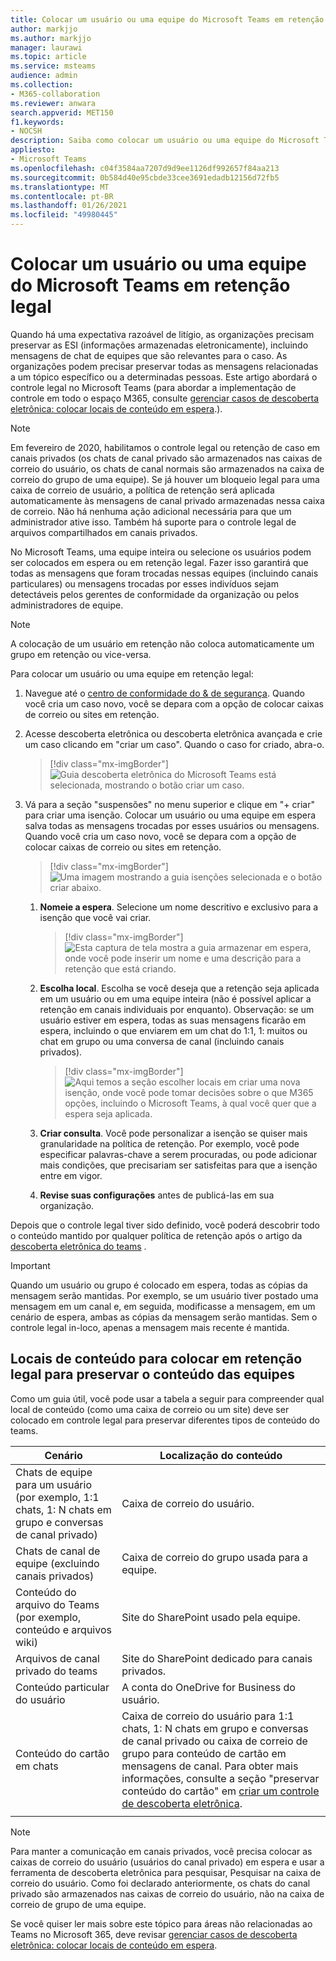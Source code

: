 ```yaml
---
title: Colocar um usuário ou uma equipe do Microsoft Teams em retenção legal
author: markjjo
ms.author: markjjo
manager: laurawi
ms.topic: article
ms.service: msteams
audience: admin
ms.collection:
- M365-collaboration
ms.reviewer: anwara
search.appverid: MET150
f1.keywords:
- NOCSH
description: Saiba como colocar um usuário ou uma equipe do Microsoft Teams em retenção legal usando o Centro de Segurança e Conformidade, e saiba o que necessita de uma retenção legal com base nas exigências de dados.
appliesto:
- Microsoft Teams
ms.openlocfilehash: c04f3584aa7207d9d9ee1126df992657f84aa213
ms.sourcegitcommit: 0b584d40e95cbde33cee3691edadb12156d72fb5
ms.translationtype: MT
ms.contentlocale: pt-BR
ms.lasthandoff: 01/26/2021
ms.locfileid: "49980445"
---
```

<a name="place-a-microsoft-teams-user-or-team-on-legal-hold"></a>Colocar um usuário ou uma equipe do Microsoft Teams em retenção legal
==================================================

Quando há uma expectativa razoável de litígio, as organizações precisam preservar as ESI (informações armazenadas eletronicamente), incluindo mensagens de chat de equipes que são relevantes para o caso. As organizações podem precisar preservar todas as mensagens relacionadas a um tópico específico ou a determinadas pessoas. Este artigo abordará o controle legal no Microsoft Teams (para abordar a implementação de controle em todo o espaço M365, consulte [gerenciar casos de descoberta eletrônica: colocar locais de conteúdo em espera](https://docs.microsoft.com/microsoft-365/compliance/ediscovery-cases#step-4-place-content-locations-on-hold).).

> [!NOTE]
> Em fevereiro de 2020, habilitamos o controle legal ou retenção de caso em canais privados (os chats de canal privado são armazenados nas caixas de correio do usuário, os chats de canal normais são armazenados na caixa de correio do grupo de uma equipe). Se já houver um bloqueio legal para uma caixa de correio de usuário, a política de retenção será aplicada automaticamente às mensagens de canal privado armazenadas nessa caixa de correio. Não há nenhuma ação adicional necessária para que um administrador ative isso. Também há suporte para o controle legal de arquivos compartilhados em canais privados.

No Microsoft Teams, uma equipe inteira ou selecione os usuários podem ser colocados em espera ou em retenção legal. Fazer isso garantirá que todas as mensagens que foram trocadas nessas equipes (incluindo canais particulares) ou mensagens trocadas por esses indivíduos sejam detectáveis pelos gerentes de conformidade da organização ou pelos administradores de equipe.

> [!NOTE]
> A colocação de um usuário em retenção não coloca automaticamente um grupo em retenção ou vice-versa.

Para colocar um usuário ou uma equipe em retenção legal:

1. Navegue até o [centro de conformidade do & de segurança](https://go.microsoft.com/fwlink/?linkid=854628). Quando você cria um caso novo, você se depara com a opção de colocar caixas de correio ou sites em retenção.

2. Acesse descoberta eletrônica ou descoberta eletrônica avançada e crie um caso clicando em "criar um caso". Quando o caso for criado, abra-o.

   > [!div class="mx-imgBorder"]
   > ![Guia descoberta eletrônica do Microsoft Teams está selecionada, mostrando o botão criar um caso.](media/LegalHold1.png)

3. Vá para a seção "suspensões" no menu superior e clique em "+ criar" para criar uma isenção. Colocar um usuário ou uma equipe em espera salva todas as mensagens trocadas por esses usuários ou mensagens. Quando você cria um caso novo, você se depara com a opção de colocar caixas de correio ou sites em retenção.

   > [!div class="mx-imgBorder"]
   > ![Uma imagem mostrando a guia isenções selecionada e o botão criar abaixo.](media/LegalHold2.png)

   1. **Nomeie a espera**. Selecione um nome descritivo e exclusivo para a isenção que você vai criar.

      > [!div class="mx-imgBorder"]
      > ![Esta captura de tela mostra a guia armazenar em espera, onde você pode inserir um nome e uma descrição para a retenção que está criando.](media/LegalHold3.png)

    2. **Escolha local**. Escolha se você deseja que a retenção seja aplicada em um usuário ou em uma equipe inteira (não é possível aplicar a retenção em canais individuais por enquanto). Observação: se um usuário estiver em espera, todas as suas mensagens ficarão em espera, incluindo o que enviarem em um chat do 1:1, 1: muitos ou chat em grupo ou uma conversa de canal (incluindo canais privados).
  
       > [!div class="mx-imgBorder"]
       > ![Aqui temos a seção escolher locais em criar uma nova isenção, onde você pode tomar decisões sobre o que M365 opções, incluindo o Microsoft Teams, à qual você quer que a espera seja aplicada.](media/LegalHold4.png)

    3. **Criar consulta**. Você pode personalizar a isenção se quiser mais granularidade na política de retenção. Por exemplo, você pode especificar palavras-chave a serem procuradas, ou pode adicionar mais condições, que precisariam ser satisfeitas para que a isenção entre em vigor.
    
    4. **Revise suas configurações** antes de publicá-las em sua organização.

Depois que o controle legal tiver sido definido, você poderá descobrir todo o conteúdo mantido por qualquer política de retenção após o artigo da [descoberta eletrônica do teams](eDiscovery-investigation.md) .

> [!IMPORTANT]
> Quando um usuário ou grupo é colocado em espera, todas as cópias da mensagem serão mantidas. Por exemplo, se um usuário tiver postado uma mensagem em um canal e, em seguida, modificasse a mensagem, em um cenário de espera, ambas as cópias da mensagem serão mantidas. Sem o controle legal in-loco, apenas a mensagem mais recente é mantida.

## <a name="content-locations-to-place-on-legal-hold-to-preserve-teams-content"></a>Locais de conteúdo para colocar em retenção legal para preservar o conteúdo das equipes

Como um guia útil, você pode usar a tabela a seguir para compreender qual local de conteúdo (como uma caixa de correio ou um site) deve ser colocado em controle legal para preservar diferentes tipos de conteúdo do teams.

|Cenário  |Localização do conteúdo  |
|---------|---------|
|Chats de equipe para um usuário (por exemplo, 1:1 chats, 1: N chats em grupo e conversas de canal privado)     |Caixa de correio do usuário.         |
|Chats de canal de equipe (excluindo canais privados)    |Caixa de correio do grupo usada para a equipe.         |
|Conteúdo do arquivo do Teams (por exemplo, conteúdo e arquivos wiki)     |Site do SharePoint usado pela equipe.         |
|Arquivos de canal privado do teams     |Site do SharePoint dedicado para canais privados.     |
|Conteúdo particular do usuário     |A conta do OneDrive for Business do usuário.         |
|Conteúdo do cartão em chats|Caixa de correio do usuário para 1:1 chats, 1: N chats em grupo e conversas de canal privado ou caixa de correio de grupo para conteúdo de cartão em mensagens de canal. Para obter mais informações, consulte a seção "preservar conteúdo do cartão" em [criar um controle de descoberta eletrônica](https://docs.microsoft.com/microsoft-365/compliance/create-ediscovery-holds#preserve-card-content).
||||

> [!NOTE]
> Para manter a comunicação em canais privados, você precisa colocar as caixas de correio do usuário (usuários do canal privado) em espera e usar a ferramenta de descoberta eletrônica para pesquisar, Pesquisar na caixa de correio do usuário. Como foi declarado anteriormente, os chats do canal privado são armazenados nas caixas de correio do usuário, não na caixa de correio de grupo de uma equipe.

Se você quiser ler mais sobre este tópico para áreas não relacionadas ao Teams no Microsoft 365, deve revisar [gerenciar casos de descoberta eletrônica: colocar locais de conteúdo em espera](https://docs.microsoft.com/microsoft-365/compliance/ediscovery-cases#step-4-place-content-locations-on-hold).
